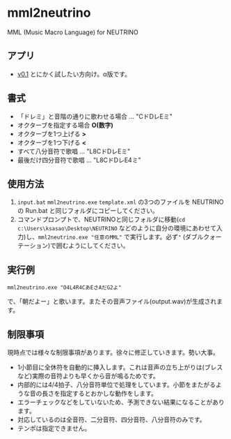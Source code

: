 # mml2neutrino
MML (Music Macro Language) for NEUTRINO

## アプリ
- [v0.1](https://github.com/ksasao/mml2neutrino/files/4243814/v0.1.zip) とにかく試したい方向け。α版です。

## 書式
- 「ドレミ」と音階の通りに歌わせる場合 ... "CドDレEミ"
- オクターブを指定する場合 __O(数字)__
- オクターブを1つ上げる __>__
- オクターブを1つ下げる __<__
- すべて八分音符で歌唱 ... "L8CドDレEミ"
- 最後だけ四分音符で歌唱 ... "L8CドDレE4ミ"

## 使用方法
1. ```input.bat``` ```mml2neutrino.exe``` ```template.xml``` の3つのファイルを NEUTRINO の Run.bat と同じフォルダにコピーしてください。
2. コマンドプロンプトで、NEUTRINOと同じフォルダに移動(```cd c:\Users\ksasao\Desktop\NEUTRINO``` などのように自分の環境にあわせて入力)し、```mml2neutrino.exe "任意のMML"``` で実行します。必ず```"``` (ダブルクォーテーション)で囲むようにしてください。

## 実行例
```
mml2neutrino.exe "O4L4R4CあEさAだG2よ"
```
で、「朝だよー」と歌います。またその音声ファイル(output.wav)が生成されます。

## 制限事項
現時点では様々な制限事項があります。徐々に修正していきます。勢い大事。
- 1小節目に全休符を自動的に挿入します。これは音声の立ち上がりは(ブレスなど)実際の音符よりも早くから音が鳴るためです。
- 内部的には4/4拍子、八分音符単位で処理をしています。小節をまたがるような音の長さを指定するとおかしな動作をします。
- エラーチェックなどをしていないため、予測できない結果になることがあります。
- 対応しているのは全音符、二分音符、四分音符、八分音符のみです。
- テンポは指定できません。